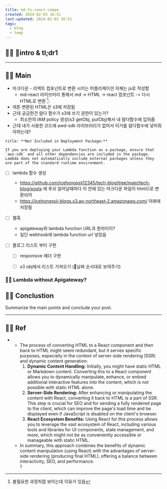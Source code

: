 ```yaml
---
title: md-to-react-compo
created: 2024-02-03 16:51
last-updated: 2024-02-03 16:51
tags:
  - blog
  - temp
---
```


## 👯‍♂️ intro & tl;dr1



--- 

## 👯‍♂️ Main


- 마크다운 - 리액트 컴포넌트로 변환 시키는 어플리케이션 자체는 js로 작성함 
	- md-react 라이브러리 통해서  md -> HTML -> react 컴포넌트 -> 다시 HTML로 변환 [^1]:  
- 여튼 변환된 HTML은 s3에 저장됨
- 근데 궁금한건 람다 함수가 s3에 쓰기 권한이 있는가?
	- 최소한의 IAM policy 생성(s3 getObj, putObj)해서 내 람다함수에 입혀줌
- 근데 내가  사용한 코드에 awd-sdk 라이브러리가 없어서 이거를 람다함수에 넣어줘야하는데?

```ad-error
title: **Not Included in Deployment Package:** 

If you are deploying your Lambda function as a package, ensure that `aws-sdk` and all other dependencies are included in the package. Lambda does not automatically include external packages unless they are part of the standard runtime environment.
```





- [ ] lambda 함수 생성
	- https://github.com/icehongssii12345/tech-blog/tree/main/tech-blog/posts 에 푸쉬 일어날때마다 이 안에 있는 마크다운 파일이 html으로 변환되어 
	-  https://icehongssii-blogs.s3.ap-northeast-2.amazonaws.com/ 아래에 저장됨
- [ ] 웹훅 
	- apigateway와 lambda function URL과 뭔차이지? 
	- 일단 webhook에 lambda function url 넣었음


- [ ] 블로그 리스트 부터 구현 
	- [ ] responsive 헤더 구현
	- [ ] s3 obj에서 리스트 가져오기 (날짜 순서대로 보여주기)


### 👯‍♂️ Lambda without Apigateway?



## 👯‍♂️ Conclustion

Summarize the main points and conclude your post.

--- 

## 👯‍♂️ Ref

- [^1]: 불필요한 과정처럼 보이는데 이유가 있음 
	- The process of converting HTML to a React component and then back to HTML might seem redundant, but it serves specific purposes, especially in the context of server-side rendering (SSR) and dynamic content generation:
		 1. **Dynamic Content Handling:** Initially, you might have static HTML or Markdown content. Converting this to a React component allows you to dynamically manipulate, enhance, or embed additional interactive features into the content, which is not possible with static HTML alone.
		 2. **Server-Side Rendering:** After enhancing or manipulating the content with React, converting it back to HTML is a part of SSR. This step is crucial for SEO and for sending a fully rendered page to the client, which can improve the page's load time and be displayed even if JavaScript is disabled on the client's browser.
		 3. **React Ecosystem Benefits:** Using React for this process allows you to leverage the vast ecosystem of React, including various tools and libraries for UI components, state management, and more, which might not be as conveniently accessible or manageable with static HTML.
	 - In summary, this approach combines the benefits of dynamic content manipulation (using React) with the advantages of server-side rendering (producing final HTML), offering a balance between interactivity, SEO, and performance.  
1


